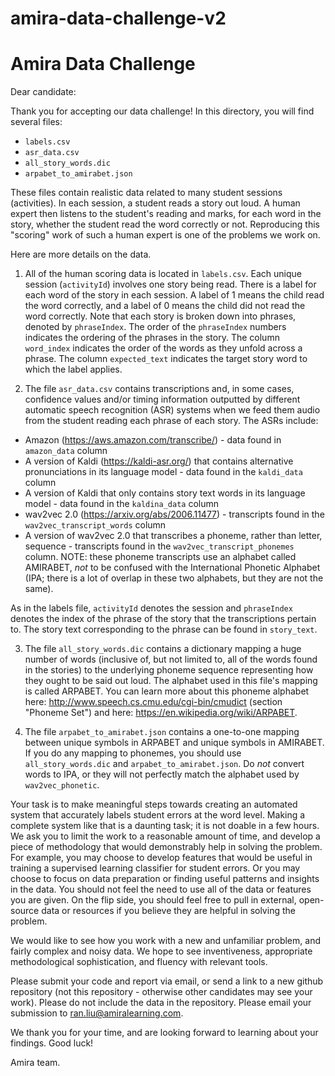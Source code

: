 # amira-data-challenge-v2

# Amira Data Challenge

Dear candidate:

Thank you for accepting our data challenge! In this directory, you will find several files:

- `labels.csv`
- `asr_data.csv`
- `all_story_words.dic`
- `arpabet_to_amirabet.json`

These files contain realistic data related to many student sessions (activities). In each session, a student reads
a story out loud.  A human expert then listens to the student's reading and marks, for each word in the story, whether
the student read the word correctly or not. Reproducing this "scoring" work of such a human expert is one of the problems
we work on.

Here are more details on the data.


1. All of the human scoring data is located in `labels.csv`. Each unique session (`activityId`) involves one story being read.
There is a label for each word of the story in each session. A label of 1 means the child read the word correctly, and a label
of 0 means the child did not read the word correctly. Note that each story is broken down into phrases, denoted by
`phraseIndex`. The order of the `phraseIndex` numbers indicates the ordering of the phrases in the story. The column `word_index`
indicates the order of the words as they unfold across a phrase. The column `expected_text` indicates the target story word
to which the label applies.


2. The file `asr_data.csv` contains transcriptions and, in some cases, confidence values and/or timing information outputted by
different automatic speech recognition (ASR) systems when we feed them audio from the student reading each phrase of each story.
The ASRs include:
- Amazon (https://aws.amazon.com/transcribe/) - data found in `amazon_data` column
- A version of Kaldi (https://kaldi-asr.org/) that contains alternative pronunciations in its language model - data found in the
`kaldi_data` column
- A version of Kaldi that only contains story text words in its language model - data found in the
`kaldina_data` column
- wav2vec 2.0 (https://arxiv.org/abs/2006.11477) - transcripts found in the `wav2vec_transcript_words` column
- A version of wav2vec 2.0 that transcribes a phoneme, rather than letter, sequence - transcripts found in the
`wav2vec_transcript_phonemes` column. NOTE: these phoneme transcripts use an alphabet called AMIRABET, *not* to be confused with
the International Phonetic Alphabet (IPA; there is a lot of overlap in these two alphabets, but they are not the same).

As in the labels file, `activityId` denotes the session and `phraseIndex` denotes the index of the phrase of the story that the
transcriptions pertain to. The story text corresponding to the phrase can be found in `story_text`. 


3. The file `all_story_words.dic` contains a dictionary mapping a huge number of words (inclusive of, but not limited to, all of the
words found in the stories) to the underlying phoneme sequence representing how they ought to be said out loud. The alphabet used in
this file's mapping is called ARPABET. You can learn more about this phoneme alphabet here: http://www.speech.cs.cmu.edu/cgi-bin/cmudict
(section "Phoneme Set") and here: https://en.wikipedia.org/wiki/ARPABET.


4. The file `arpabet_to_amirabet.json` contains a one-to-one mapping between unique symbols in ARPABET and unique symbols in AMIRABET.
If you do any mapping to phonemes, you should use `all_story_words.dic` and `arpabet_to_amirabet.json`.  Do *not* convert words to IPA,
or they will not perfectly match the alphabet used by `wav2vec_phonetic`.


Your task is to make meaningful steps towards creating an automated system that accurately labels student errors at the word level.
Making a complete system like that is a daunting task; it is not doable in a few hours. We ask you to limit the work to a reasonable
amount of time, and develop a piece of methodology that would demonstrably help in solving the problem. For example, you may choose
to develop features that would be useful in training a supervised learning classifier for student errors. Or you may choose to focus
on data preparation or finding useful patterns and insights in the data. You should not feel the need to use all of the data or
features you are given. On the flip side, you should feel free to pull in external, open-source data or resources if you believe they
are helpful in solving the problem.

We would like to see how you work with a new and unfamiliar problem, and fairly complex and noisy data. We hope to see inventiveness,
appropriate methodological sophistication, and fluency with relevant tools.

Please submit your code and report via email, or send a link to a new github repository (not this repository - otherwise other candidates
may see your work). Please do not include the data in the repository. Please email your submission to ran.liu@amiralearning.com.

We thank you for your time, and are looking forward to learning about your findings. Good luck!

Amira team.
